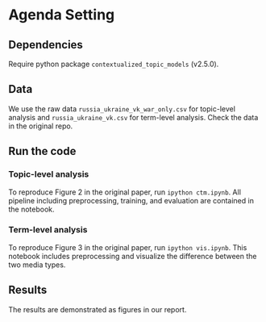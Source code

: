 # Agenda Setting

## Dependencies

Require python package `contextualized_topic_models` (v2.5.0).

## Data 

We use the raw data `russia_ukraine_vk_war_only.csv` for topic-level analysis and `russia_ukraine_vk.csv` for term-level analysis. Check the data in the original repo. 

## Run the code 

### Topic-level analysis

To reproduce Figure 2 in the original paper, run `ipython ctm.ipynb`. All pipeline including preprocessing, training, and evaluation are contained in the notebook. 
### Term-level analysis

To reproduce Figure 3 in the original paper, run `ipython vis.ipynb`. This notebook includes preprocessing and visualize the difference between the two media types. 

## Results

The results are demonstrated as figures in our report. 

